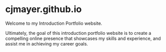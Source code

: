 # cjmayer.github.io

Welcome to my Introduction Portfolio website. 

Ultimately, the goal of this introduction portfolio website is to create a compelling online presence that showcases my skills and experience, and assist me in achieving my career goals.


